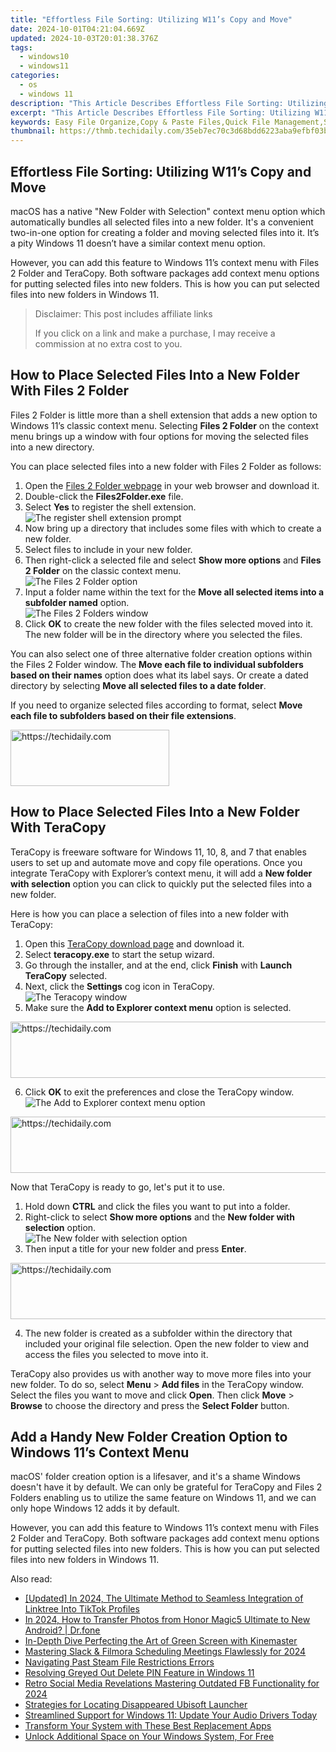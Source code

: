 ```yaml
---
title: "Effortless File Sorting: Utilizing W11’s Copy and Move"
date: 2024-10-01T04:21:04.669Z
updated: 2024-10-03T20:01:38.376Z
tags:
  - windows10
  - windows11
categories:
  - os
  - windows 11
description: "This Article Describes Effortless File Sorting: Utilizing W11’s Copy and Move"
excerpt: "This Article Describes Effortless File Sorting: Utilizing W11’s Copy and Move"
keywords: Easy File Organize,Copy & Paste Files,Quick File Management,Seamless File Transfer,Smart File Sorting W11,Hassle-Free Move Files,Simplified Data Handling
thumbnail: https://thmb.techidaily.com/35eb7ec70c3d68bdd6223aba9efbf03bc030e84e65b3cf939f3e4c2fcf3f5d40.jpg
---
```


## Effortless File Sorting: Utilizing W11’s Copy and Move

 macOS has a native "New Folder with Selection" context menu option which automatically bundles all selected files into a new folder. It's a convenient two-in-one option for creating a folder and moving selected files into it. It’s a pity Windows 11 doesn’t have a similar context menu option.

 However, you can add this feature to Windows 11’s context menu with Files 2 Folder and TeraCopy. Both software packages add context menu options for putting selected files into new folders. This is how you can put selected files into new folders in Windows 11\.

>  Disclaimer: This post includes affiliate links
>
>  If you click on a link and make a purchase, I may receive a commission at no extra cost to you.
>

## How to Place Selected Files Into a New Folder With Files 2 Folder

 Files 2 Folder is little more than a shell extension that adds a new option to Windows 11’s classic context menu. Selecting **Files 2 Folder** on the context menu brings up a window with four options for moving the selected files into a new directory.

 You can place selected files into a new folder with Files 2 Folder as follows:

1. Open the [Files 2 Folder webpage](https://www.dcmembers.com/skwire/download/files-2-folder/) in your web browser and download it.
2. Double-click the **Files2Folder.exe** file.
3. Select **Yes** to register the shell extension.  
![The register shell extension prompt](https://static1.makeuseofimages.com/wordpress/wp-content/uploads/2023/07/register-shell-extension-prompt.jpg)
4. Now bring up a directory that includes some files with which to create a new folder.
5. Select files to include in your new folder.
6. Then right-click a selected file and select **Show more options** and **Files 2 Folder** on the classic context menu.  
![The Files 2 Folder option](https://static1.makeuseofimages.com/wordpress/wp-content/uploads/2023/07/files-2-folder-option.jpg)
7. Input a folder name within the text for the **Move all selected items into a subfolder named** option.  
![The Files 2 Folders window](https://static1.makeuseofimages.com/wordpress/wp-content/uploads/2023/07/files2folder-window.jpg)
8. Click **OK** to create the new folder with the files selected moved into it. The new folder will be in the directory where you selected the files.

 You can also select one of three alternative folder creation options within the Files 2 Folder window. The **Move each file to individual subfolders based on their names** option does what its label says. Or create a dated directory by selecting **Move all selected files to a date folder**.

 If you need to organize selected files according to format, select **Move each file to subfolders based on their file extensions**.

<!-- affiliate ads begin -->
<a href="https://25home.pxf.io/c/5597632/2148641/16836" target="_top" id="2148641">
  <img src="//a.impactradius-go.com/display-ad/16836-2148641" border="0" alt="https://techidaily.com" width="254" height="90"/>
</a>
<img height="0" width="0" src="https://25home.pxf.io/i/5597632/2148641/16836" style="position:absolute;visibility:hidden;" border="0" />
<!-- affiliate ads end -->

## How to Place Selected Files Into a New Folder With TeraCopy

 TeraCopy is freeware software for Windows 11, 10, 8, and 7 that enables users to set up and automate move and copy file operations. Once you integrate TeraCopy with Explorer’s context menu, it will add a **New folder with selection** option you can click to quickly put the selected files into a new folder.

 Here is how you can place a selection of files into a new folder with TeraCopy:

1. Open this [TeraCopy download page](https://codesector.com/downloads) and download it.
2. Select **teracopy.exe** to start the setup wizard.
3. Go through the installer, and at the end, click **Finish** with **Launch TeraCopy** selected.
4. Next, click the **Settings** cog icon in TeraCopy.  
![The Teracopy window](https://static1.makeuseofimages.com/wordpress/wp-content/uploads/2023/07/teracopy-window.jpg)
5. Make sure the **Add to Explorer context menu** option is selected.

<!-- affiliate ads begin -->
<a href="https://appsumo.8odi.net/c/5597632/2137378/7443" target="_top" id="2137378">
  <img src="//a.impactradius-go.com/display-ad/7443-2137378" border="0" alt="https://techidaily.com" width="600" height="90"/>
</a>
<img height="0" width="0" src="https://appsumo.8odi.net/i/5597632/2137378/7443" style="position:absolute;visibility:hidden;" border="0" />
<!-- affiliate ads end -->

6. Click **OK** to exit the preferences and close the TeraCopy window.  
![The Add to Explorer context menu option](https://static1.makeuseofimages.com/wordpress/wp-content/uploads/2023/07/add-to-explorer-context-menu.jpg)

<!-- affiliate ads begin -->
<a href="https://appsumo.8odi.net/c/5597632/2151894/7443" target="_top" id="2151894">
  <img src="//a.impactradius-go.com/display-ad/7443-2151894" border="0" alt="https://techidaily.com" width="728" height="90"/>
</a>
<img height="0" width="0" src="https://appsumo.8odi.net/i/5597632/2151894/7443" style="position:absolute;visibility:hidden;" border="0" />
<!-- affiliate ads end -->

 Now that TeraCopy is ready to go, let's put it to use.

1. Hold down **CTRL** and click the files you want to put into a folder.
2. Right-click to select **Show more options** and the **New folder with selection** option.  
![The New folder with selection option](https://static1.makeuseofimages.com/wordpress/wp-content/uploads/2023/07/new-folder-with-selection-option.jpg)
3. Then input a title for your new folder and press **Enter**.

<!-- affiliate ads begin -->
<a href="https://appsumo.8odi.net/c/5597632/2075461/7443" target="_top" id="2075461">
  <img src="//a.impactradius-go.com/display-ad/7443-2075461" border="0" alt="https://techidaily.com" width="728" height="90"/>
</a>
<img height="0" width="0" src="https://appsumo.8odi.net/i/5597632/2075461/7443" style="position:absolute;visibility:hidden;" border="0" />
<!-- affiliate ads end -->

4. The new folder is created as a subfolder within the directory that included your original file selection. Open the new folder to view and access the files you selected to move into it.

 TeraCopy also provides us with another way to move more files into your new folder. To do so, select **Menu** \> **Add files** in the TeraCopy window. Select the files you want to move and click **Open**. Then click **Move** \> **Browse** to choose the directory and press the **Select Folder** button.

## Add a Handy New Folder Creation Option to Windows 11’s Context Menu

 macOS' folder creation option is a lifesaver, and it's a shame Windows doesn't have it by default. We can only be grateful for TeraCopy and Files 2 Folders enabling us to utilize the same feature on Windows 11, and we can only hope Windows 12 adds it by default.

 However, you can add this feature to Windows 11’s context menu with Files 2 Folder and TeraCopy. Both software packages add context menu options for putting selected files into new folders. This is how you can put selected files into new folders in Windows 11\.

<span class="atpl-alsoreadstyle">Also read:</span>
<div><ul>
<li><a href="https://fox-links.techidaily.com/updated-in-2024-the-ultimate-method-to-seamless-integration-of-linktree-into-tiktok-profiles/"><u>[Updated] In 2024, The Ultimate Method to Seamless Integration of Linktree Into TikTok Profiles</u></a></li>
<li><a href="https://android-transfer.techidaily.com/in-2024-how-to-transfer-photos-from-honor-magic5-ultimate-to-new-android-drfone-by-drfone-transfer-from-android-transfer-from-android/"><u>In 2024, How to Transfer Photos from Honor Magic5 Ultimate to New Android? | Dr.fone</u></a></li>
<li><a href="https://fox-glue.techidaily.com/in-depth-dive-perfecting-the-art-of-green-screen-with-kinemaster/"><u>In-Depth Dive Perfecting the Art of Green Screen with Kinemaster</u></a></li>
<li><a href="https://screen-sharing-recording.techidaily.com/mastering-slack-and-filmora-scheduling-meetings-flawlessly-for-2024/"><u>Mastering Slack & Filmora Scheduling Meetings Flawlessly for 2024</u></a></li>
<li><a href="https://win11.techidaily.com/navigating-past-steam-file-restrictions-errors/"><u>Navigating Past Steam File Restrictions Errors</u></a></li>
<li><a href="https://win11.techidaily.com/resolving-greyed-out-delete-pin-feature-in-windows-11/"><u>Resolving Greyed Out Delete PIN Feature in Windows 11</u></a></li>
<li><a href="https://facebook-video-recording.techidaily.com/retro-social-media-revelations-mastering-outdated-fb-functionality-for-2024/"><u>Retro Social Media Revelations Mastering Outdated FB Functionality for 2024</u></a></li>
<li><a href="https://win11.techidaily.com/strategies-for-locating-disappeared-ubisoft-launcher/"><u>Strategies for Locating Disappeared Ubisoft Launcher</u></a></li>
<li><a href="https://driver-install.techidaily.com/streamlined-support-for-windows-11-update-your-audio-drivers-today/"><u>Streamlined Support for Windows 11: Update Your Audio Drivers Today</u></a></li>
<li><a href="https://win11.techidaily.com/transform-your-system-with-these-best-replacement-apps/"><u>Transform Your System with These Best Replacement Apps</u></a></li>
<li><a href="https://win11.techidaily.com/unlock-additional-space-on-your-windows-system-for-free/"><u>Unlock Additional Space on Your Windows System, For Free</u></a></li>
</ul></div>

<ins class="adsbygoogle"
      style="display:block"
      data-ad-client="ca-pub-7571918770474297"
      data-ad-slot="8358498916"
      data-ad-format="auto"
      data-full-width-responsive="true"></ins>
    
